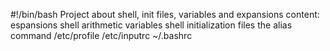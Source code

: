 #!/bin/bash
Project about shell, init files, variables and expansions
content: 
espansions
shell arithmetic
variables
shell initialization files
the alias command
/etc/profile
/etc/inputrc
~/.bashrc
